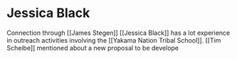 # Jessica Black 

Connection through [[James Stegen]]
[[Jessica Black]] has a lot experience in outreach activities involving the [[Yakama Nation Tribal School]]. 
[[Tim Scheibe]] mentioned about a new proposal to be develope 